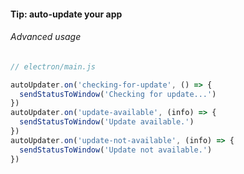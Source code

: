 #### Tip: auto-update your app

###### Advanced usage

```js
// electron/main.js

autoUpdater.on('checking-for-update', () => {
  sendStatusToWindow('Checking for update...')
})
autoUpdater.on('update-available', (info) => {
  sendStatusToWindow('Update available.')
})
autoUpdater.on('update-not-available', (info) => {
  sendStatusToWindow('Update not available.')
})
```


<aside class="notes">
</aside>
